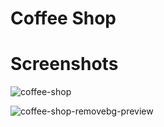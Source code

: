 # Coffee Shop

# Screenshots

![coffee-shop](https://github.com/user-attachments/assets/828c8137-5860-45cf-8e46-386bea3d3a34)

![coffee-shop-removebg-preview](https://github.com/user-attachments/assets/cdc4ae59-b81e-43a3-92c4-542874ad4358)
